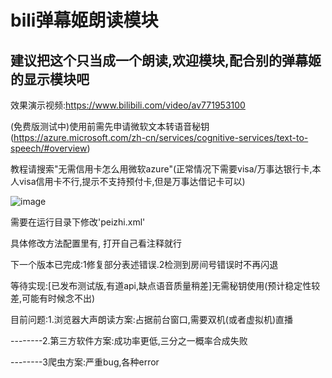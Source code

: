 # bili弹幕姬朗读模块
## 建议把这个只当成一个朗读,欢迎模块,配合别的弹幕姬的显示模块吧

效果演示视频:https://www.bilibili.com/video/av771953100

(免费版测试中)使用前需先申请微软文本转语音秘钥(https://azure.microsoft.com/zh-cn/services/cognitive-services/text-to-speech/#overview)

教程请搜索"无需信用卡怎么用微软azure"(正常情况下需要visa/万事达银行卡,本人visa信用卡不行,提示不支持预付卡,但是万事达借记卡可以)

![image](https://user-images.githubusercontent.com/73635883/184405056-7f3dd22a-223d-4daa-a16f-e5d7cf65ee87.png)

需要在运行目录下修改'peizhi.xml'

具体修改方法配置里有,
打开自己看注释就行

下一个版本已完成:1修复部分表述错误.2检测到房间号错误时不再闪退

等待实现:[已发布测试版,有道api,缺点语音质量稍差]无需秘钥使用(预计稳定性较差,可能有时候念不出)

目前问题:1.浏览器大声朗读方案:占据前台窗口,需要双机(或者虚拟机)直播

--------2.第三方软件方案:成功率更低,三分之一概率合成失败

--------3爬虫方案:严重bug,各种error
